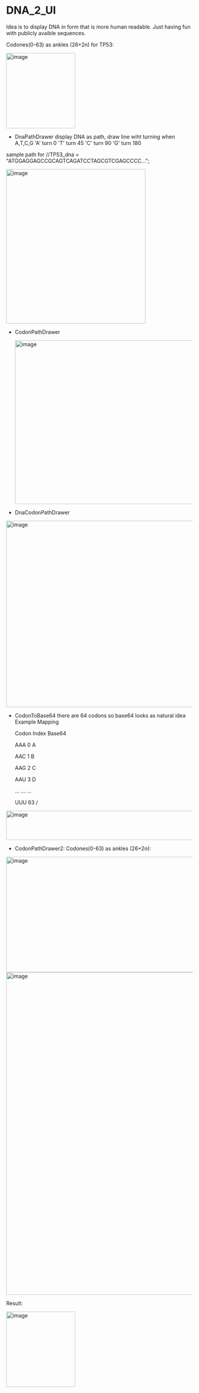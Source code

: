 # DNA_2_UI

Idea is to display DNA in form that is more human readable.
Just having fun with publicly avaible sequences.

Codones(0-63) as ankles (26+2n) for TP53: 

<img width="186" height="203" alt="image" src="https://github.com/user-attachments/assets/4a281678-b0d5-47dc-987e-5648aa087c34" />



* DnaPathDrawer
  display DNA as path, draw line wiht turning when A,T,C,G 
            'A' turn 0
            'T' turn 45
            'C' turn 90
            'G' turn 180

sample path for //TP53_dna = "ATGGAGGAGCCGCAGTCAGATCCTAGCGTCGAGCCCC...";
           
<img width="376" height="416" alt="image" src="https://github.com/user-attachments/assets/7e0a2235-8bbb-410e-be46-ce3de16ca39b" />


* CodonPathDrawer

  
  <img width="838" height="441" alt="image" src="https://github.com/user-attachments/assets/9ea56a7c-7e46-4482-b4f9-ddf6d372d277" />



* DnaCodonPathDrawer

<img width="744" height="502" alt="image" src="https://github.com/user-attachments/assets/39835c8a-000b-4b70-ae77-0f046d48a351" />



* CodonToBase64
there are 64 codons so base64 looks as natural idea
  Example Mapping
  
    Codon	Index	Base64
    
    AAA	0	A
    
    AAC	1	B
    
    AAG	2	C
    
    AAU	3	D
    
    ...	...	...
    
    UUU	63	/



<img width="854" height="79" alt="image" src="https://github.com/user-attachments/assets/70fbddcd-b477-4d70-9549-5546e141a96b" />

* CodonPathDrawer2: Codones(0-63) as ankles (26+2n): 
<img width="527" height="311" alt="image" src="https://github.com/user-attachments/assets/2dc4ca77-740e-47fe-b3f2-982f3f6581ea" />
<img width="1133" height="869" alt="image" src="https://github.com/user-attachments/assets/c931cbd2-8bc1-4748-bfb0-a854dda2fb84" />

  Result:

  <img width="186" height="203" alt="image" src="https://github.com/user-attachments/assets/4a281678-b0d5-47dc-987e-5648aa087c34" />



